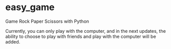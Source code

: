 # __easy_game__
Game Rock Paper Scissors with Python

Currently, you can only play with the computer, and in the next updates, the ability to choose to play with friends and play with the computer will be added.

